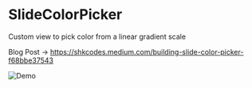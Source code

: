# SlideColorPicker

Custom view to pick color from a linear gradient scale  


Blog Post -> https://shkcodes.medium.com/building-slide-color-picker-f68bbe37543


![Demo](demo/demo.gif)
